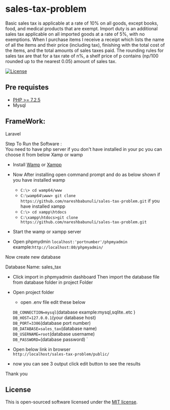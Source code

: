 # sales-tax-problem
Basic sales tax is applicable at a rate of 10% on all goods, except books, food, and medical products that are exempt. Import duty is an additional sales tax applicable on all imported goods at a rate of 5%, with no exemptions. When I purchase items I receive a receipt which lists the name of all the items and their price (including tax), finishing with the total cost of the items, and the total amounts of sales taxes paid. The rounding rules for sales tax are that for a tax rate of n%, a shelf price of p contains (np/100 rounded up to the nearest 0.05) amount of sales tax.

<a href=""><img src="https://poser.pugx.org/laravel/framework/license.svg" alt="License"></a>



## Pre requistes
- [PHP >= 7.2.5]()
- Mysql 

## FrameWork:
Laravel


Step To Run the Software :<br>
You need to have php server if you don't have installed in your pc you can choose it from below Xamp or wamp

- Install [Wamp](https://bitnami.com/stack/wamp/installer) or [Xampp](https://www.apachefriends.org/it/index.html)
- Now After installing open command prompt and do as below shown
    if you have installed wamp 
   - `C:\> cd wamp64/www`
   - `C:\wamp64\www> git clone https://github.com/nareshbabunuli/sales-tax-problem.git`
   if you have installed xampp
   - `C:\> cd xampp\htdocs`
   - `C:\xampp\htdocs>git clone https://github.com/nareshbabunuli/sales-tax-problem.git`

- Start the wamp or xampp server
- Open phpmydmin 
`localhost:'portnumber'/phpmyadmin`
   example:`http://localhost:80/phpmyadmin/`

Now create new database

Database Name: sales_tax


- Click import in phpmyadmin dashboard
Then import the database file from database folder in project Folder

- Open project folder
   - open .env file edit these below 

    `DB_CONNECTION=mysql`(database example:mysql,sqlite..etc )<br>
    `DB_HOST=127.0.0.1`(your database host) <br>
    `DB_PORT=3306`(database port number)<br>
    `DB_DATABASE=sales_tax`(database name)<br>
    `DB_USERNAME=root`(database username)<br>
    `DB_PASSWORD=`(database password)
`

- Open below link in browser <br>
 `http://localhost/sales-tax-problem/public/`


- now you can see 3 output 
  click edit button to see the results

Thank you 

## License

This is open-sourced software licensed under the [MIT license](https://opensource.org/licenses/MIT).
